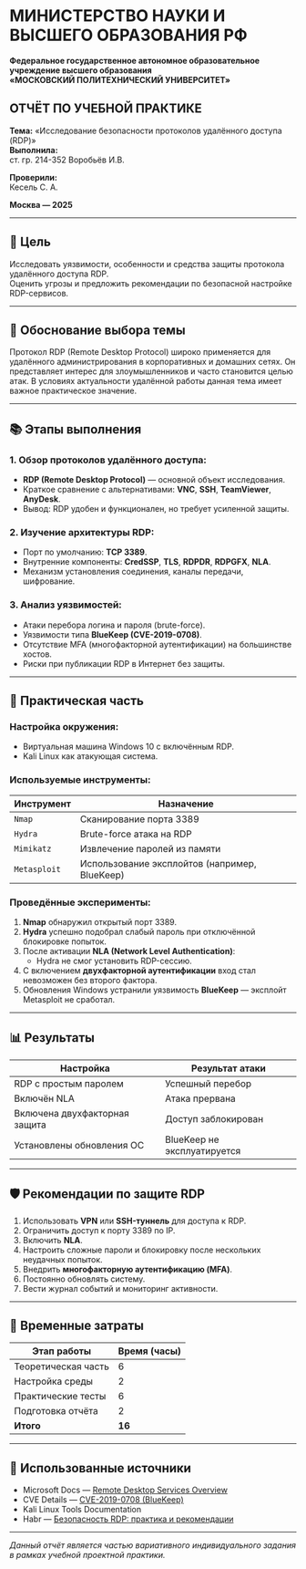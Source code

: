 # МИНИСТЕРСТВО НАУКИ И ВЫСШЕГО ОБРАЗОВАНИЯ РФ  
**Федеральное государственное автономное образовательное учреждение высшего образования**  
**«МОСКОВСКИЙ ПОЛИТЕХНИЧЕСКИЙ УНИВЕРСИТЕТ»**  

## ОТЧЁТ ПО УЧЕБНОЙ ПРАКТИКЕ  
**Тема:** «Исследование безопасности протоколов удалённого доступа (RDP)»  
**Выполнила:**  
ст. гр. 214-352
Воробьёв И.В.

**Проверили:**  
Кесель С. А.  

**Москва — 2025**  

---

## 🎯 Цель

Исследовать уязвимости, особенности и средства защиты протокола удалённого доступа RDP.  
Оценить угрозы и предложить рекомендации по безопасной настройке RDP-сервисов.

---

## 📌 Обоснование выбора темы

Протокол RDP (Remote Desktop Protocol) широко применяется для удалённого администрирования в корпоративных и домашних сетях. Он представляет интерес для злоумышленников и часто становится целью атак. В условиях актуальности удалённой работы данная тема имеет важное практическое значение.

---

## 📚 Этапы выполнения

### 1. Обзор протоколов удалённого доступа:
- **RDP (Remote Desktop Protocol)** — основной объект исследования.
- Краткое сравнение с альтернативами: **VNC**, **SSH**, **TeamViewer**, **AnyDesk**.
- Вывод: RDP удобен и функционален, но требует усиленной защиты.

### 2. Изучение архитектуры RDP:
- Порт по умолчанию: **TCP 3389**.
- Внутренние компоненты: **CredSSP**, **TLS**, **RDPDR**, **RDPGFX**, **NLA**.
- Механизм установления соединения, каналы передачи, шифрование.

### 3. Анализ уязвимостей:
- Атаки перебора логина и пароля (brute-force).
- Уязвимости типа **BlueKeep (CVE-2019-0708)**.
- Отсутствие MFA (многофакторной аутентификации) на большинстве хостов.
- Риски при публикации RDP в Интернет без защиты.

---

## 🧪 Практическая часть

### Настройка окружения:
- Виртуальная машина Windows 10 с включённым RDP.
- Kali Linux как атакующая система.

### Используемые инструменты:
| Инструмент | Назначение |
|-----------|------------|
| `Nmap`    | Сканирование порта 3389 |
| `Hydra`   | Brute-force атака на RDP |
| `Mimikatz`| Извлечение паролей из памяти |
| `Metasploit` | Использование эксплойтов (например, BlueKeep) |

### Проведённые эксперименты:
1. **Nmap** обнаружил открытый порт 3389.
2. **Hydra** успешно подобрал слабый пароль при отключённой блокировке попыток.
3. После активации **NLA (Network Level Authentication)**:
   - Hydra не смог установить RDP-сессию.
4. С включением **двухфакторной аутентификации** вход стал невозможен без второго фактора.
5. Обновления Windows устранили уязвимость **BlueKeep** — эксплойт Metasploit не сработал.

---

## 📊 Результаты

| Настройка                      | Результат атаки        |
|-------------------------------|------------------------|
| RDP с простым паролем         | Успешный перебор       |
| Включён NLA                   | Атака прервана         |
| Включена двухфакторная защита | Доступ заблокирован    |
| Установлены обновления ОС     | BlueKeep не эксплуатируется |

---

## 🛡 Рекомендации по защите RDP

1. Использовать **VPN** или **SSH-туннель** для доступа к RDP.
2. Ограничить доступ к порту 3389 по IP.
3. Включить **NLA**.
4. Настроить сложные пароли и блокировку после нескольких неудачных попыток.
5. Внедрить **многофакторную аутентификацию (MFA)**.
6. Постоянно обновлять систему.
7. Вести журнал событий и мониторинг активности.

---

## 📅 Временные затраты

| Этап работы               | Время (часы) |
|---------------------------|--------------|
| Теоретическая часть       | 6            |
| Настройка среды           | 2            |
| Практические тесты        | 6            |
| Подготовка отчёта         | 2            |
| **Итого**                 | **16**       |

---

## 📖 Использованные источники

- Microsoft Docs — [Remote Desktop Services Overview](https://learn.microsoft.com/en-us/windows-server/remote/remote-desktop-services/welcome-to-rds)
- CVE Details — [CVE-2019-0708 (BlueKeep)](https://www.cvedetails.com/cve/CVE-2019-0708/)
- Kali Linux Tools Documentation
- Habr — [Безопасность RDP: практика и рекомендации](https://habr.com/ru/post/523792/)

---

_Данный отчёт является частью вариативного индивидуального задания в рамках учебной проектной практики._
